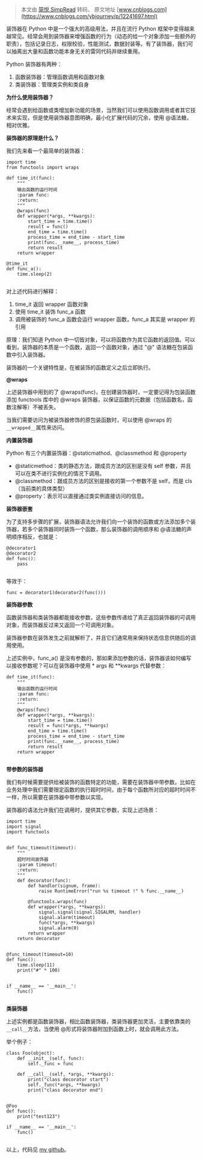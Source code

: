 > 本文由 [简悦 SimpRead](http://ksria.com/simpread/) 转码， 原文地址 [www.cnblogs.com](https://www.cnblogs.com/ybjourney/p/12241697.html)

装饰器在 Python 中是一个强大的高级用法，并且在流行 Python 框架中变得越来越常见。经常会用到装饰器来增强函数的行为（动态的给一个对象添加一些额外的职责），包括记录日志，权限校验，性能测试，数据封装等。有了装饰器，我们可以抽离出大量和函数功能本身无关的雷同代码并继续重用。

Python 装饰器有两种：

1.  函数装饰器：管理函数调用和函数对象
2.  类装饰器：管理类实例和类自身

**为什么使用装饰器？**

经常会遇到给函数或类增加新功能的场景，当然我们可以使用函数调用或者其它技术来实现，但是使用装饰器意图明确，最小化扩展代码的冗余，使用 @语法糖，相对优雅。

**装饰器的原理是什么？**

我们先来看一个最简单的装饰器：

```
import time
from functools import wraps

def time_it(func):
    """
    输出函数的运行时间
    :param func:
    :return:
    """
    @wraps(func)
    def wrapper(*args, **kwargs):
        start_time = time.time()
        result = func()
        end_time = time.time()
        process_time = end_time - start_time
        print(func.__name__, process_time)
        return result
    return wrapper

@time_it
def func_a():
    time.sleep(2)


```

对上述代码进行解释：

1.  time_it 返回 wrapper 函数对象
2.  使用 time_it 装饰 func_a 函数
3.  调用被装饰的 func_a 函数会运行 wrapper 函数，func_a 其实是 wrapper 的引用

原理：我们知道 Python 中一切皆对象，可以将函数作为其它函数的返回值。可以看到，装饰器的本质是一个函数，返回一个函数对象，通过 "@" 语法糖在包装函数中引入装饰器。

装饰器的一个关键特性是，在被装饰的函数定义之后立即执行。

**@wraps**

上述装饰器中用到的了 @wraps(func)，在创建装饰器时，一定要记得为包装函数添加 functools 库中的 @wraps 装饰器，以保证函数的元数据（包括函数名，函数注解等）不被丢失。

当我们需要访问为被装饰器修饰的原包装函数时，可以使用 @wraps 的`__wrapped__`属性来访问。

**内置装饰器**

Python 有三个内置装饰器：@staticmathod、@classmethod 和 @property

*   @staticmethod：类的静态方法，跟成员方法的区别是没有 self 参数，并且可以在类不进行实例化的情况下调用。
*   @classmethod：跟成员方法的区别是接收的第一个参数不是 self，而是 cls（当前类的具体类型）
*   @property：表示可以直接通过类实例直接访问的信息。

**装饰器嵌套**

为了支持多步骤的扩展，装饰器语法允许我们向一个装饰的函数或方法添加多个装饰器，若多个装饰器同时装饰一个函数，那么装饰器的调用顺序和 @语法糖的声明顺序相反，也就是：

```
@decorator1
@decorator2
def func():
    pass


```

等效于：

`func = decorator1(decorator2(func()))`

**装饰器参数**

函数装饰器和类装饰器都能接收参数，这些参数传递给了真正返回装饰器的可调用对象，而装饰器反过来又返回一个可调用对象。

装饰器参数在装饰发生之前就解析了，并且它们通常用来保持状态信息供随后的调用使用。

上述实例中，func_a() 是没有参数的，那如果添加参数的话，装饰器该如何编写以接收参数呢？可以在装饰器中使用 * args 和 **kwargs 代替参数：

```
def time_it(func):
    """
    输出函数的运行时间
    :param func:
    :return:
    """
    @wraps(func)
    def wrapper(*args, **kwargs):
        start_time = time.time()
        result = func(*args, **kwargs)
        end_time = time.time()
        process_time = end_time - start_time
        print(func.__name__, process_time)
        return result
    return wrapper


```

**带参数的装饰器**

我们有时候需要提供给被装饰的函数特定的功能，需要在装饰器中带参数。比如在业务处理中我们需要限定函数的执行超时时间，由于每个函数所对应的超时时间不一样，所以需要在装饰器中带参数以实现。

装饰器的语法允许我们在调用时，提供其它参数，实现上述场景：

```
import time
import signal
import functools


def func_timeout(timeout):
    """
    超时时间装饰器
    :param timeout:
    :return:
    """
    def decorator(func):
        def handler(signum, frame):
            raise RuntimeError("run %s timeout !" % func.__name__)

        @functools.wraps(func)
        def wrapper(*args, **kwargs):
            signal.signal(signal.SIGALRM, handler)
            signal.alarm(timeout)
            func(*args, **kwargs)
            signal.alarm(0)
        return wrapper
    return decorator


@func_timeout(timeout=10)
def func():
    time.sleep(11)
    print("#" * 100)


if __name__ == '__main__':
    func()


```

**类装饰器**

上述实例都是函数装饰器，相比函数装饰器，类装饰器更加灵活，主要依靠类的`__call__`方法，当使用 @形式将装饰器附加到函数上时，就会调用此方法。

举个例子：

```
class Foo(object):
    def __init__(self, func):
        self._func = func

    def __call__(self, *args, **kwargs):
        print("class decorator start")
        self._func(*args, **kwargs)
        print("class decorator end")


@Foo
def func():
    print("test123")

if __name__ == '__main__':
    func()


```

以上，代码见 [my github](https://github.com/Yabea/Python/tree/master/learn_python/decorator)。